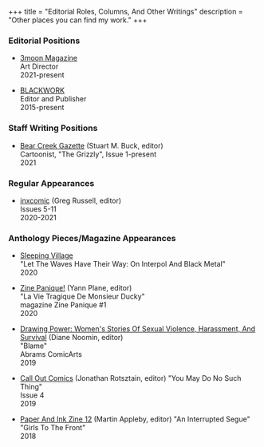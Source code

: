 +++
title = "Editorial Roles, Columns, And Other Writings"
description = "Other places you can find my work."
+++
<!--
The following is a semi-complete list of companies and publications I have done illustration for, as well as relevant links.

If you are looking for an abbreviated history of my sequential art and comix work, [please refer to the Bibliography section](/catalogue/bibliography) for a list of appearances.

For a wide range of examples of my abilities in regards to sequential art, [please refer to the Sequential Art page](/sequential) in the navbar above; for illustration and fine art samples, please click on the "Illustration" link above, [or click here.](/illustration).

If you would like my illustrative talents on your next release, [please click here.](/contact)
-->
### Editorial Positions

*  [3moon Magazine](https://3moonmagazine.com)   
   Art Director   
   2021-present   

*  [BLACKWORK](https://blackwork.org)  
   Editor and Publisher   
   2015-present

### Staff Writing Positions


* [Bear Creek Gazette](https://welcometobearcreek.com) (Stuart M. Buck, editor)      
   Cartoonist, "The Grizzly", Issue 1-present     
   2021   
<!--
* [The Forest At Night](https://www.theforestatnight.com/)   
  Staff Writer   
  2020-Present   

* [identity.null](https://www.identitynullradio.com)   
  Staff Writer   
  2020-2021   
-->

### Regular Appearances   

* [inxcomic](https://www.facebook.com/inxcomic) (Greg Russell, editor)      
   Issues 5-11   
   2020-2021

### Anthology Pieces/Magazine Appearances

* [Sleeping Village](https://www.sleepingvillagereviews.com/reviews/let-the-waves-have-their-way-on-interpol-and-black-metal-a-retrospective-by-sarah-allen-reed)   
   "Let The Waves Have Their Way: On Interpol And Black Metal"   
   2020

* [Zine Panique!](https://zinepanique.bigcartel.com/product/magazine-zine-panique-1) (Yann Plane, editor)   
   "La Vie Tragique De Monsieur Ducky"   
   magazine Zine Panique #1   
   2020

* [Drawing Power: Women's Stories Of Sexual Violence, Harassment, And Survival](https://www.goodreads.com/book/show/43908942-drawing-power) (Diane Noomin, editor)    
   "Blame"   
   Abrams ComicArts   
   2019

* [Call Out Comics](http://rotsztain.com/projects/call_out.html) (Jonathan Rotsztain, editor)
   "You May Do No Such Thing"   
   Issue 4   
   2019   

* [Paper And Ink Zine 12](https://www.paperandinkzine.co.uk/) (Martin Appleby, editor)
   "An Interrupted Segue"   
   "Girls To The Front"  
   2018
